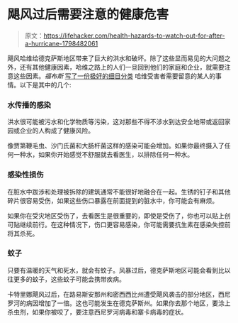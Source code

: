 # 飓风过后需要注意的健康危害

> 原文：<https://lifehacker.com/health-hazards-to-watch-out-for-after-a-hurricane-1798482061>

飓风哈维给德克萨斯地区带来了巨大的洪水和破坏。除了这些显而易见的大问题之外，还有其他健康因素，哈维之路上的人们一旦回到他们的家庭和企业，就需要注意这些因素。*福布斯* [写了一份极好的细目分类](https://www.forbes.com/sites/judystone/2017/08/26/hidden-health-hazards-after-hurricanes-what-to-expect-after-harvey/#6fdda09931a6) 哈维受害者需要留意的某人的事情。以下是其中的几个:



### 水传播的感染

洪水很可能被污水和化学物质等污染，这对那些不得不涉水到达安全地带或返回家园或企业的人构成了健康风险。

像贾第鞭毛虫、沙门氏菌和大肠杆菌这样的感染可能会增加。如果你最终摄入了任何一种水，如果你开始感觉不舒服就去看医生，以排除任何一种水。

### 感染性损伤

在脏水中跋涉和处理被拆除的建筑通常不能很好地融合在一起。生锈的钉子和其他碎片很容易受伤，如果这些伤口暴露在前面提到的脏水中，你可能会有麻烦。

如果你在受灾地区受伤了，去看医生是很重要的，即使是受伤了，你也可以贴上创可贴继续前行。在这种情况下，伤口更容易感染，你可能需要抗生素在感染失控前将其杀死。

### 蚊子

只要有温暖的天气和死水，就会有蚊子。风暴过后，德克萨斯地区可能会看到比以往更多的蚊子，这些蚊子可能会携带疾病。

卡特里娜飓风过后，在路易斯安那州和密西西比州遭受飓风袭击的部分地区，西尼罗河的病因增加了一倍。这也可能发生在德克萨斯州。如果你去那个地区，要涂上杀虫剂，如果你被咬了，要注意西尼罗河病毒和寨卡病毒的症状。